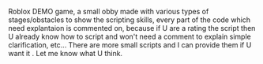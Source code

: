 Roblox DEMO game, a small obby made with various types of stages/obstacles to show the scripting skills, every part of the code which need explantaion is commented on, because if U are a rating the script then U already know how to script and won't need a comment to explain simple clarification, etc... 
There are more small scripts and I can provide them if U want it .
Let me know what U think.
